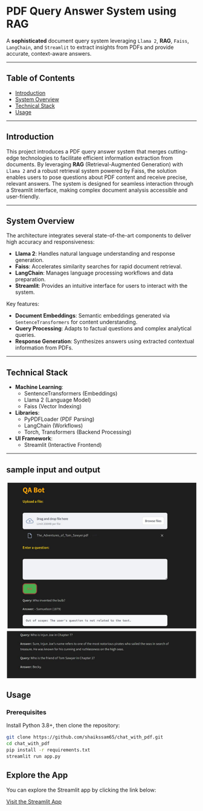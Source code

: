 # PDF Query Answer System using RAG  



A **sophisticated** document query system leveraging `Llama 2`, **RAG**, `Faiss`, `LangChain`, and `Streamlit` to extract insights from PDFs and provide accurate, context-aware answers.

---

## Table of Contents  
  * [Introduction](#introduction)
  * [System Overview](#system-overview)
  * [Technical Stack](#technical-stack)
  * [Usage](#usage)
 
---

## Introduction
This project introduces a PDF query answer system that merges cutting-edge technologies to facilitate efficient information extraction from documents. By leveraging **RAG** (Retrieval-Augmented Generation) with `Llama 2` and a robust retrieval system powered by Faiss, the solution enables users to pose questions about PDF content and receive precise, relevant answers. The system is designed for seamless interaction through a Streamlit interface, making complex document analysis accessible and user-friendly.

---

## System Overview
The architecture integrates several state-of-the-art components to deliver high accuracy and responsiveness:
* **Llama 2**: Handles natural language understanding and response generation.
* **Faiss**: Accelerates similarity searches for rapid document retrieval.
* **LangChain**: Manages language processing workflows and data preparation.
* **Streamlit**: Provides an intuitive interface for users to interact with the system.

Key features:
  * **Document Embeddings**: Semantic embeddings generated via `SentenceTransformers` for content understanding.
  * **Query Processing**: Adapts to factual questions and complex analytical queries.
  * **Response Generation**: Synthesizes answers using extracted contextual information from PDFs.

---

## Technical Stack
  * **Machine Learning**:  
    * SentenceTransformers (Embeddings)
    * Llama 2 (Language Model)
    * Faiss (Vector Indexing)
  * **Libraries**:  
    * PyPDFLoader (PDF Parsing)
    * LangChain (Workflows)
    * Torch, Transformers (Backend Processing)
  * **UI Framework**:  
    * Streamlit (Interactive Frontend)

---
## sample input and output
![Query Example](Chat_pdf/example_1.png)
![Query Example](Chat_pdf/example_2.png)
## Usage
### Prerequisites
Install Python 3.8+, then clone the repository:
```bash
git clone https://github.com/shaikssam65/chat_with_pdf.git
cd chat_with_pdf
pip install -r requirements.txt
streamlit run app.py
```
## Explore the App

You can explore the Streamlit app by clicking the link below:

[Visit the Streamlit App](https://sameerquerywithpdf.streamlit.app/)

